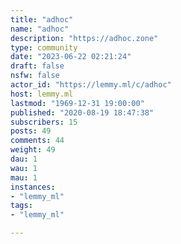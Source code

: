 ```yaml
---
title: "adhoc" 
name: "adhoc"
description: "https://adhoc.zone"
type: community
date: "2023-06-22 02:21:24"
draft: false
nsfw: false
actor_id: "https://lemmy.ml/c/adhoc"
host: lemmy.ml
lastmod: "1969-12-31 19:00:00"
published: "2020-08-19 18:47:38"
subscribers: 15
posts: 49
comments: 44
weight: 49
dau: 1
wau: 1
mau: 1
instances:
- "lemmy_ml"
tags: 
- "lemmy_ml"

---
```


